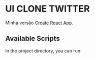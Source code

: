 # UI CLONE TWITTER

Minha versão  [Create React App](https://github.com/facebook/create-react-app).

## Available Scripts

In the project directory, you can run:

